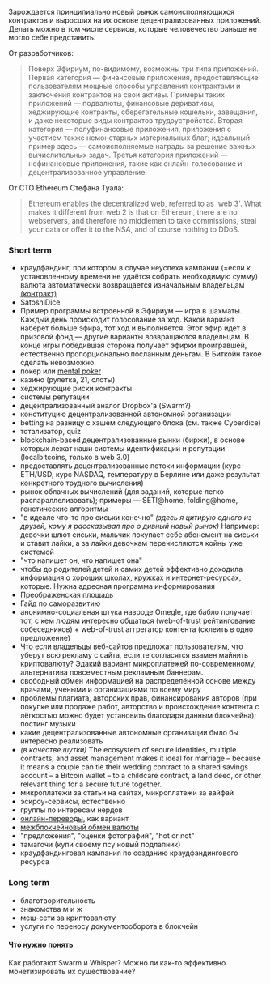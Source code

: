 Зарождается принципиально новый рынок самоисполняющихся контрактов и выросших на их основе децентрализованных приложений. Делать можно в том числе сервисы, которые человечество раньше не могло себе представить. 

От разработчиков:
> Поверх Эфириум, по-видимому, возможны три типа приложений. Первая категория — финансовые приложения, предоставляющие пользователям мощные способы управления контрактами и заключения контрактов на свои активы. Примеры таких приложений — подвалюты, финансовые деривативы, хеджирующие контракты, сберегательные кошельки, завещания, и даже некоторые виды контрактов трудоустройства. Вторая категория — полуфинансовые приложения, приложения с участием также немонетарных материальных благ; идеальный пример здесь — самоисполняемые награды за решение важных вычислительных задач. Третья категория приложений — нефинансовые приложения, такие как онлайн-голосование и децентрализованное управление.

От CTO Ethereum Стефана Туала:

> Ethereum enables the decentralized web, referred to as 'web 3'. What makes it different from web 2 is that on Ethereum, there are no webservers, and therefore no middlemen to take commissions, steal your data or offer it to the NSA, and of course nothing to DDoS.

### Short term

* краудфандинг, при котором в случае неуспеха кампании (=если к установленному времени не удаётся собрать необходимую сумму) валюта автоматически возвращается изначальным владельцам [(контракт)](http://dl.dropboxusercontent.com/u/14533127/contracts/%D0%BA%D1%80%D0%B0%D1%83%D0%B4%D1%84%D0%B0%D0%BD%D0%B4%D0%B8%D0%BD%D0%B3)
* SatoshiDice
* Пример программы встроенной в Эфириум — игра в шахматы. Каждый день происходит голосование за ход. Какой вариант наберет больше эфира, тот ход и выполняется. Этот эфир идет в призовой фонд — другие варианты возвращаются владельцам. В конце игры победившая сторона получает эфирки проигравшей, естественно пропорционально посланным деньгам. В Биткойн такое сделать невозможно.
* покер или [mental poker](https://dl.dropboxusercontent.com/u/14533127/mental_poker.pdf)
* казино (рулетка, 21, слоты) 
* хеджирующие риски контракты
* системы репутации
* децентрализованный аналог Dropbox'а (Swarm?)
* конституцию децентрализованной автономной организации
* betting на разницу с хэшем следующего блока (см. также Cyberdice)
* тотализатор, quiz
* blockchain-based децентрализованные рынки (биржи), в основе которых лежат наши системы идентификации и репутации (localbitcoins, только в web 3.0)
* предоставлять децентрализованные потоки информации (курс ETH/USD, курс NASDAQ, температуру в Берлине или даже результат конкретного трудного вычисления)
* рынок облачных вычислений (для заданий, которые легко распараллелизовать); примеры — SETI@home, folding@home, генетические алгоритмы 
* "в идеале что-то про сиськи конечно" *(здесь я цитирую одного из друзей, кому я рассказывал про о дивный новый рынок)* Например: девочки шлют сиськи, мальчик покупает себе абонемент на сиськи и ставит лайки, а за лайки девочкам перечисляются койны уже системой
* "что напишет он, что напишет она"
* чтобы до родителей детей и самих детей эффективно доходила информация о хороших школах, кружках и интернет-ресурсах, которые. Нужна адресная программа информирования
* Преображенская площадь
* Гайд по саморазвитию
* анонимно-социальная штука навроде Omegle, где бабло получает тот, с кем людям интересно общаться (web-of-trust рейтингование собеседников) + web-of-trust аггрегатор контента (склеить в одно предложение)
* Что если владельцы веб-сайтов предложат пользователям, что уберут всю рекламу с сайта, если те согласятся взамен майнить криптовалюту? Эдакий вариант микроплатежей по-современному, альтернатива повсеместным рекламным баннерам.
* свободный обмен информацией на распределённой основе между врачами, учеными и организациями по всему миру
* проблемы плагиата, авторских прав, финансирования авторов (при покупке или продаже работ, авторство и происхождение контента с лёгкостью можно будет установить благодаря данным блокчейна); постинг музыки
* какие децентрализованные автономные организации было бы интересно реализовать
* *(в качестве шутки)* The ecosystem of secure identities, multiple contracts, and asset management makes it ideal for marriage – because it means a couple can tie their wedding contract to a shared savings account – a Bitcoin wallet – to a childcare contract, a land deed, or other relevant thing for a secure future together.
* микроплатежи за статьи на сайтах, микроплатежи за вайфай
* эскроу-сервисы, естественно
* группы по интересам нердов
* [онлайн-переводы](https://en.bitcoin.it/wiki/Contracts#Example_3:_Assurance_contracts), как вариант
* [межблокчейновый обмен валюты](https://en.bitcoin.it/wiki/Contracts#Example_5:_Trading_across_chains)
* "предложения", "оценки фотографий", "hot or not"
* тамагочи (купи своему псу новый подлапник)
* краудфандинговая кампания по созданию краудфандингового ресурса

### Long term

* благотворительность
* знакомства м и ж
* меш-сети за криптовалюту
* услуги по переносу документооборота в блокчейн

#### Что нужно понять

Как работают Swarm и Whisper? Можно ли как-то эффективно монетизировать их существование?

<!--
#### Оффтоп

> Решение проблемы масштабируемости: сайдчейны; другое решение — хранить состояние в блокчейне вместо истории


#### Вопросы к разработчикам

1. Неудобно, что NASDAQ'у нужно постоянно пересылать мессаджи на свой же контракт, чтобы изменять котировки. Гораздо удобнее было бы, если уж мы так доверяем NASDAQ'у, встроить возможность NASDAQ-контракту обращаться к сайту (или к нескольким сайтам) с котировками NASDAQ

2. "If Alice's key gets hacked, she runs to Bob to move the funds to a new contract." Does she literally *run* to him, deanonymizing herself? If not, how would the Bob know that the option user is Alice? 

#### Примеры контрактов, которые люди пишут и у них получается

-->